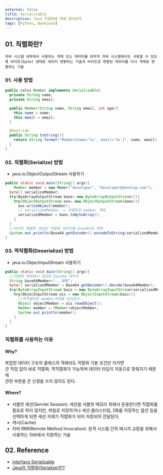 ```yaml
---
external: false
title: Serializable
description: Java 직렬화에 대해 알아보자
tags: [Python, Baekjoon]
---
```


## 01. 직렬화란?

```plain/Text
자바 시스템 내부에서 사용되는 객체 또는 데이터를 외부의 자바 시스템에서도 사용할 수 있도록 바이트(byte) 형태로 데이터 변환하는 기술과 바이트로 변환된 데이터를 다시 객체로 변환하는 기술
```

### 01. 사용 방법

```Java
public calss Member implements Serializable{
  private String name;
  private String email;

  public Member(String name, String email, int age){
    this.name = name;
    this.email = email;
  }

  @Override
  public String toString(){
    return String.format("Member{name='%s', email='%s'}", name, email)
  }
}
```

### 02. 직렬화(Serialize) 방법

- java.io.ObjectOutputStream 사용하기

```Java
public static void main(String[] args){
    Member member = new Memer("developer", "developer@develop.com");
  byte[] serializeMember;
  try(ByeArrayOutputStream baos= new ByteArrayOutputStream()){
    try(ObjectOutputStream oos= new ObjectOutputStream(baos)){
      oos.writeObject(member);
      // serializedMember -> 직렬화된 member 객체
      serializedMember = baos.toByteArray();
    }
  }
  //바이트 배열로 생성된 직렬화 데이터를 base64로 변환
  System.out.println(Base64.getEncoder().encodeToString(serializedMember));
}
```

### 03. 역직렬화(Deserialize) 방법

- java.io.ObjectInputStream 사용하기

```Java
public static void main(String[] args){
  //직렬화 예제에서 생성된 base64 데이터
  String base64Member="...생략";
  byte[] serializedMember = Base64.getDecoder().decode(base64Member);
  try(ByteArrayInputStream bais = new ByteArrayInputStream(serializedMember)){
    try(ObjecInputStream ois = new ObjectInputStream(bais)){
      //역직렬화된 member객체를 읽어온다.
      Object objectMember = ois.readObject();
      Member member = (Member)objectMember;
      System.out.println(member);
    }
  }
}
```

### 직렬화를 사용하는 이유

#### Why?

복잡한 데이터 구조의 클래스의 객체라도 직렬화 기본 조건만 지키면<br />
큰 작업 없이 바로 직렬화, 역직렬화가 가능하며 데이터 타입이 자동으로 맞춰지기 때문에<br/>
관련 부분을 큰 신경을 쓰지 않아도 된다.

#### Where?

- 서블릿 세션(Servlet Session): 세션을 서블릿 메모리 위에서 운용한다면 직렬화를 필요로 하지 않지만, 파일로 저장하거나 세션 클러스터링, DB를 저장하는 옵션 등을 선택하게 되면 세션 자체가 직렬화가 되어 저장되어 전달된다.
- 캐시(Cache)
- 자바 RMI(Remote Method Invocation): 원격 시스템 간의 메시지 교환을 위해서 사용하는 자바에서 지원하는 기술

## 02. Reference

- [interface Serializable](https://docs.oracle.com/javase/7/docs/api/java/io/Serializable.html)
- [Java의 직렬화(Serialize)란?](https://go-coding.tistory.com/101)
